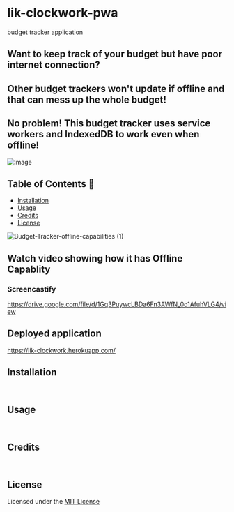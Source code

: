 # lik-clockwork-pwa
budget tracker application

## Want to keep track of your budget but have poor internet connection?

## Other budget trackers won't update if offline and that can mess up the whole budget!

## No problem! This budget tracker uses service workers and IndexedDB to work even when offline!

![image](https://user-images.githubusercontent.com/80286982/133946486-fdf5477f-462b-43c0-a080-468e98313c51.png)

## Table of Contents :fallen_leaf:

* [Installation](#installation)   
* [Usage](#usage)    
* [Credits](#credits)    
* [License](#license)    

![Budget-Tracker-offline-capabilities (1)](https://user-images.githubusercontent.com/80286982/133948787-37bfaafe-9a1c-4965-ab48-0d983b5d535d.gif)

## Watch video showing how it has Offline Capablity

### Screencastify

https://drive.google.com/file/d/1Gq3PuywcLBDa6Fn3AWfN_0o1AfuhVLG4/view

## Deployed application

https://lik-clockwork.herokuapp.com/

## Installation

` `

## Usage

` `

## Credits

` `

## License 

Licensed under the [MIT License](LICENSE)